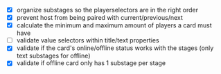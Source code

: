 - [x] organize substages so the playerselectors are in the right order
- [x] prevent host from being paired with current/previous/next
- [x] calculate the minimum and maximum amount of players a card must have
- [ ] validate value selectors within title/text properties
- [x] validate if the card's online/offline status works with the stages (only text substages for offline)
- [x] validate if offline card only has 1 substage per stage
